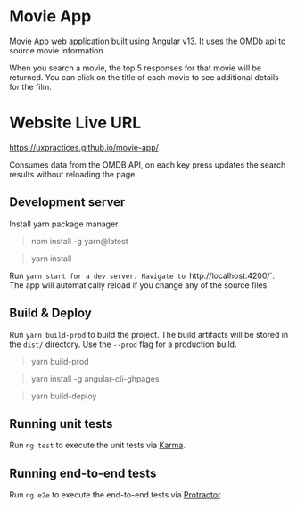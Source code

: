 # Movie App

Movie App web application built using Angular v13. It uses the OMDb api to source movie information.

When you search a movie, the top 5 responses for that movie will be returned. You can click on the title of each movie to see additional details for the film.

# Website Live URL
https://uxpractices.github.io/movie-app/

Consumes data from the OMDB API, on each key press updates the search results without reloading the page.

## Development server

Install yarn package manager

> npm install -g yarn@latest

> yarn install

Run `yarn start for a dev server. Navigate to `http://localhost:4200/`. The app will automatically reload if you change any of the source files.


## Build & Deploy

Run `yarn build-prod` to build the project. The build artifacts will be stored in the `dist/` directory. Use the `--prod` flag for a production build.

> yarn build-prod

> yarn install -g angular-cli-ghpages

> yarn build-deploy

## Running unit tests

Run `ng test` to execute the unit tests via [Karma](https://karma-runner.github.io).

## Running end-to-end tests

Run `ng e2e` to execute the end-to-end tests via [Protractor](http://www.protractortest.org/).
